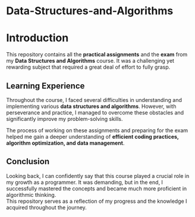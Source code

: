 # Data-Structures-and-Algorithms
# Introduction

This repository contains all the **practical assignments** and the **exam** from my **Data Structures and Algorithms** course. It was a challenging yet rewarding subject that required a great deal of effort to fully grasp.

## Learning Experience

Throughout the course, I faced several difficulties in understanding and implementing various **data structures and algorithms**. However, with perseverance and practice, I managed to overcome these obstacles and significantly improve my problem-solving skills.

The process of working on these assignments and preparing for the exam helped me gain a deeper understanding of **efficient coding practices, algorithm optimization, and data management**.

## Conclusion

Looking back, I can confidently say that this course played a crucial role in my growth as a programmer. It was demanding, but in the end, I successfully mastered the concepts and became much more proficient in algorithmic thinking.  
This repository serves as a reflection of my progress and the knowledge I acquired throughout the journey.
